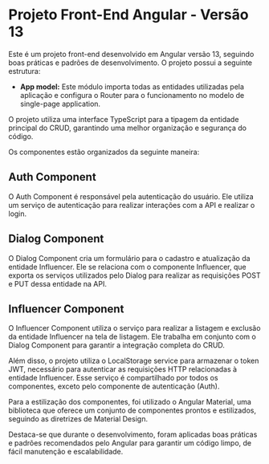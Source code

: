 <h1>Projeto Front-End Angular - Versão 13</h1>

<p>Este é um projeto front-end desenvolvido em Angular versão 13, seguindo boas práticas e padrões de desenvolvimento. O projeto possui a seguinte estrutura:</p>

<ul>
  <li><strong>App model:</strong> Este módulo importa todas as entidades utilizadas pela aplicação e configura o Router para o funcionamento no modelo de single-page application.</li>
</ul>

<p>O projeto utiliza uma interface TypeScript para a tipagem da entidade principal do CRUD, garantindo uma melhor organização e segurança do código.</p>

<p>Os componentes estão organizados da seguinte maneira:</p>

<h2>Auth Component</h2>
<p>O Auth Component é responsável pela autenticação do usuário. Ele utiliza um serviço de autenticação para realizar interações com a API e realizar o login.</p>

<h2>Dialog Component</h2>
<p>O Dialog Component cria um formulário para o cadastro e atualização da entidade Influencer. Ele se relaciona com o componente Influencer, que exporta os serviços utilizados pelo Dialog para realizar as requisições POST e PUT dessa entidade na API.</p>

<h2>Influencer Component</h2>
<p>O Influencer Component utiliza o serviço para realizar a listagem e exclusão da entidade Influencer na tela de listagem. Ele trabalha em conjunto com o Dialog Component para garantir a integração completa do CRUD.</p>

<p>Além disso, o projeto utiliza o LocalStorage service para armazenar o token JWT, necessário para autenticar as requisições HTTP relacionadas à entidade Influencer. Esse serviço é compartilhado por todos os componentes, exceto pelo componente de autenticação (Auth).</p>

<p>Para a estilização dos componentes, foi utilizado o Angular Material, uma biblioteca que oferece um conjunto de componentes prontos e estilizados, seguindo as diretrizes de Material Design.</p>

<p>Destaca-se que durante o desenvolvimento, foram aplicadas boas práticas e padrões recomendados pelo Angular para garantir um código limpo, de fácil manutenção e escalabilidade.</p>
